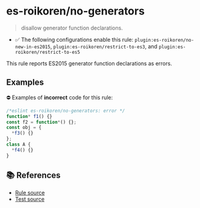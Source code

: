 # es-roikoren/no-generators
> disallow generator function declarations.

- ✅ The following configurations enable this rule: `plugin:es-roikoren/no-new-in-es2015`, `plugin:es-roikoren/restrict-to-es3`, and `plugin:es-roikoren/restrict-to-es5`

This rule reports ES2015 generator function declarations as errors.

## Examples

⛔ Examples of **incorrect** code for this rule:

```js
/*eslint es-roikoren/no-generators: error */
function* f1() {}
const f2 = function*() {};
const obj = {
  *f3() {}
};
class A {
  *f4() {}
}
```

## 📚 References

- [Rule source](https://github.com/roikoren755/eslint-plugin-es/blob/v2.0.3/src/rules/no-generators.ts)
- [Test source](https://github.com/roikoren755/eslint-plugin-es/blob/v2.0.3/tests/src/rules/no-generators.ts)
